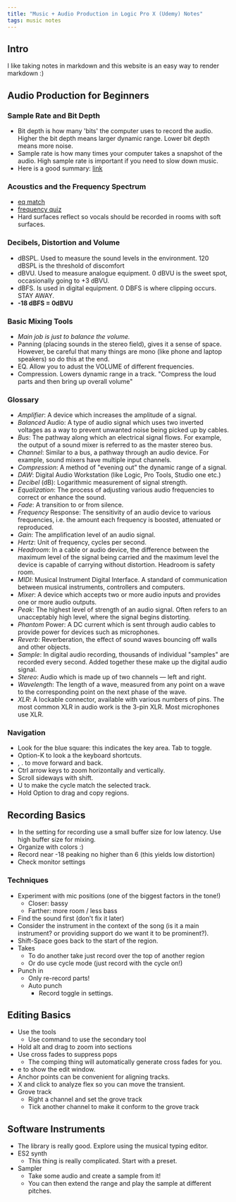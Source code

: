 ```yaml
---
title: "Music + Audio Production in Logic Pro X (Udemy) Notes"
tags: music notes
---
```


## Intro
I like taking notes in markdown and this website is an easy way to render markdown :)

## Audio Production for Beginners

### Sample Rate and Bit Depth
* Bit depth is how many 'bits' the computer uses to record the audio. Higher the bit depth means larger dynamic range. Lower bit depth means more noise.
* Sample rate is how many times your computer takes a snapshot of the audio. High sample rate is important if you need to slow down music.
* Here is a good summary: [link](https://www.musicianonamission.com/daw-setup-bit-depth-sample-rate-buffer-size/)

### Acoustics and the Frequency Spectrum
* [eq match](https://trainer.thetamusic.com/en/content/eq-match)
* [frequency quiz](https://www.puremix.net/ear-training.html)
* Hard surfaces reflect so vocals should be recorded in rooms with soft surfaces.

### Decibels, Distortion and Volume
* dBSPL. Used to measure the sound levels in the environment. 120 dBSPL is the threshold of discomfort
* dBVU. Used to measure analogue equipment. 0 dBVU is the sweet spot, occasionally going to +3 dBVU.
* dBFS. Is used in digital equipment. 0 DBFS is where clipping occurs. STAY AWAY.
* **-18 dBFS = 0dBVU**

### Basic Mixing Tools
* *Main job is just to balance the volume.*
* Panning (placing sounds in the stereo field), gives it a sense of space. However, be careful that many things are mono (like phone and laptop speakers) so do this at the end.
* EQ. Allow you to adust the VOLUME of different frequencies.
* Compression. Lowers dynamic range in a track. "Compress the loud parts and then bring up overall volume"

### Glossary
* *Amplifier*: A device which increases the amplitude of a signal.
* *Balanced* Audio: A type of audio signal which uses two inverted voltages as a way to prevent unwanted noise being picked up by cables.
* *Bus*: The pathway along which an electrical signal flows. For example, the output of a sound mixer is referred to as the master stereo bus.
* *Channel*: Similar to a bus, a pathway through an audio device. For example, sound mixers have multiple input channels.
* *Compression*: A method of "evening out" the dynamic range of a signal.
* *DAW*: Digital Audio Workstation (like Logic, Pro Tools, Studio one etc.)
* *Decibel* (dB): Logarithmic measurement of signal strength.
* *Equalization*: The process of adjusting various audio frequencies to correct or enhance the sound.
* *Fade*: A transition to or from silence.
* *Frequency* Response: The sensitivity of an audio device to various frequencies, i.e. the amount each frequency is boosted, attenuated or reproduced.
* *Gain*: The amplification level of an audio signal.
* *Hertz*: Unit of frequency, cycles per second.
* *Headroom*: In a cable or audio device, the difference between the maximum level of the signal being carried and the maximum level the device is capable of carrying without distortion. Headroom is safety room.
* *MIDI*: Musical Instrument Digital Interface. A standard of communication between musical instruments, controllers and computers.
* *Mixer*: A device which accepts two or more audio inputs and provides one or more audio outputs.
* *Peak*: The highest level of strength of an audio signal. Often refers to an unacceptably high level, where the signal begins distorting.
* *Phantom* Power: A DC current which is sent through audio cables to provide power for devices such as microphones.
* *Reverb*: Reverberation, the effect of sound waves bouncing off walls and other objects.
* *Sample*: In digital audio recording, thousands of individual "samples" are recorded every second. Added together these make up the digital audio signal.
* *Stereo*: Audio which is made up of two channels — left and right.
* *Wavelength*: The length of a wave, measured from any point on a wave to the corresponding point on the next phase of the wave.
* *XLR*: A lockable connector, available with various numbers of pins. The most common XLR in audio work is the 3-pin XLR. Most microphones use XLR.

### Navigation
* Look for the blue square: this indicates the key area. Tab to toggle.
* Option-K to look a the keyboard shortcuts.
* , . to move forward and back.
* Ctrl arrow keys to zoom horizontally and vertically.
* Scroll sideways with shift.
* U to make the cycle match the selected track.
* Hold Option to drag and copy regions.

## Recording Basics
* In the setting for recording use a small buffer size for low latency. Use high buffer size for mixing.
* Organize with colors :)
* Record near -18 peaking no higher than 6 (this yields low distortion)
* Check monitor settings

### Techniques
* Experiment with mic positions (one of the biggest factors in the tone!)
    * Closer: bassy
    * Farther: more room / less bass
* Find the sound first (don't fix it later)
* Consider the instrument in the context of the song (is it a main instrument? or providing support do we want it to be prominent?).
* Shift-Space goes back to the start of the region.
* Takes
    * To do another take just record over the top of another region
    * Or do use cycle mode (just record with the cycle on!)
* Punch in
    * Only re-record parts!
    * Auto punch
        * Record toggle in settings.

## Editing Basics
* Use the tools
    * Use command to use the secondary tool
* Hold alt and drag to zoom into sections
* Use cross fades to suppress pops
    * The comping thing will automatically generate cross fades for you.
* e to show the edit window.
* Anchor points can be convenient for aligning tracks.
* X and click to analyze flex so you can move the transient.
* Grove track
    * Right a channel and set the grove track
    * Tick another channel to make it conform to the grove track

## Software Instruments
* The library is really good. Explore using the musical typing editor.
* ES2 synth
    * This thing is really complicated. Start with a preset.
* Sampler
    * Take some audio and create a sample from it!
    * You can then extend the range and play the sample at different pitches.

